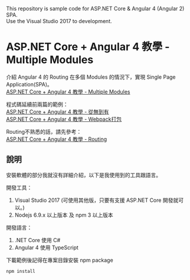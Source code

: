 This repository is sample code for ASP.NET Core & Angular 4 (Angular 2) SPA.  
Use the Visual Studio 2017 to development.  

# ASP.NET Core + Angular 4 教學 - Multiple Modules

介紹 Angular 4 的 Routing 在多個 Modules 的情況下，實現 Single Page Application(SPA)。  
[ASP.NET Core + Angular 4 教學 - Multiple Modules](https://blog.johnwu.cc/article/asp-net-core-angular-4-教學-multiple-modules.html)

程式碼延續前兩篇的範例：  
[ASP.NET Core + Angular 4 教學 - 從無到有](https://blog.johnwu.cc/article/asp-net-core-angular-4-教學-從無到有.html)  
[ASP.NET Core + Angular 4 教學 - Webpack打包](https://blog.johnwu.cc/article/asp-net-core-angular-4-教學-webpack.html)  

Routing不熟悉的話，請先參考：  
[ASP.NET Core + Angular 4 教學 - Routing](https://blog.johnwu.cc/article/asp-net-core-angular-4-教學-routing.html)

## 說明

安裝軟體的部分我就沒有詳細介紹，以下是我使用到的工具跟語言。

開發工具：
1. Visual Studio 2017 (可使用其他版，只要有支援 ASP.NET Core 開發就可以。)
2. Nodejs 6.9.x 以上版本 及 npm 3 以上版本

開發語言：
1. .NET Core 使用 C#
2. Angular 4 使用 TypeScript

下載範例後記得在專案目錄安裝 npm package

``` batch
npm install
```
